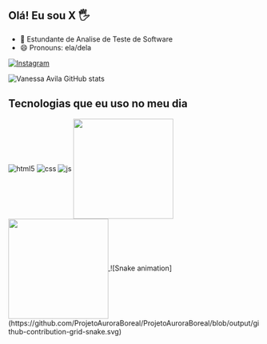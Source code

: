 ## Olá! Eu sou X 🖐️

- 🤔 Estundante de Analise de Teste de Software 
- 😄 Pronouns: ela/dela

 
 
[![Instagram](https://img.shields.io/badge/Instagram-E4405F?style=for-the-badge&logo=instagram&logoColor=white)](https://instagram.com/_sousa97_)
 
![Vanessa Avila GitHub stats](https://github-readme-stats.vercel.app/api?username=ProjetoAuroraBoreal&show_icons=true&theme=dracula&count_private=true)

## Tecnologias que eu uso no meu dia

<div style="display: inline_block">
  <img align="center" alt="html5" src="https://img.shields.io/badge/HTML5-E34F26?style=for-the-badge&logo=html5&logoColor=white" />
  <img align="center" alt="css" src="https://img.shields.io/badge/CSS3-1572B6?style=for-the-badge&logo=css3&logoColor=white" />
  <img align="center" alt="js" src="https://img.shields.io/badge/JavaScript-F7DF1E?style=for-the-badge&logo=javascript&logoColor=black" />


<a href="https://github.com/ProjetoAuroraBoreal/github-readme-stats">
  <img height=200 align="center" src="https://github-readme-stats.vercel.app/api?username=ProjetoAuroraBoreal" />
</a>
<a href="https://github.com/ProjetoAuroraBoreal/convoychat">
  <img height=200 align="center" src="https://github-readme-stats.vercel.app/api/top-langs?username=ProjetoAuroraBoreal&layout=compact&langs_count=8&card_width=320" />
</a>
 ![Snake animation](https://github.com/ProjetoAuroraBoreal/ProjetoAuroraBoreal/blob/output/github-contribution-grid-snake.svg) 
<br/>


<!--
**ProjetoAuroraBoreal/ProjetoAuroraBoreal** is a ✨ _special_ ✨ repository because its `README.md` (this file) appears on your GitHub profile.

Here are some ideas to get you started:

- 🔭 I’m currently working on ...
- 🌱 I’m currently learning ...
- 👯 I’m looking to collaborate on ...
- 🤔 I’m looking for help with ...
- 💬 Ask me about ...
- 📫 How to reach me: ...
- 😄 Pronouns: ...
- ⚡ Fun fact: ...

  <img align="center" alt="ts" src="https://img.shields.io/badge/TypeScript-007ACC?style=for-the-badge&logo=typescript&logoColor=white" />
  <img align="center" alt="react" src="https://img.shields.io/badge/React-20232A?style=for-the-badge&logo=react&logoColor=61DAFB" />
  <img align="center" alt="nodejs" src="https://img.shields.io/badge/Node.js-43853D?style=for-the-badge&logo=node.js&logoColor=white" />
-->


